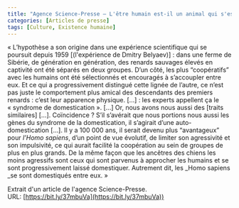 ```yaml
---
title: "Agence Science-Presse – L'être humain est-il un animal qui s'est auto-domestiqué ?"
categories: [Articles de presse]
tags: [Culture, Existence humaine]
---
```


« L’hypothèse a son origine dans une expérience scientifique qui se poursuit depuis 1959 [(l'expérience de Dmitry Belyaev)] : dans une ferme de Sibérie, de génération en génération, des renards sauvages élevés en captivité ont été séparés en deux groupes. D’un côté, les plus “coopératifs” avec les humains ont été sélectionnés et encouragés à s’accoupler entre eux. Et ce qui a progressivement distingué cette lignée de l’autre, ce n’est pas juste le comportement plus amical des descendants des premiers renards : c’est leur apparence physique. […] : les experts appellent ça le « syndrome de domestication ». […] Or, nous avons nous aussi des [traits similaires] […]. Coïncidence ? S’il s’avérait que nous portions nous aussi les gènes du syndrome de la domestication, il s’agirait d’une auto-domestication […]. Il y a 100 000 ans, il serait devenu plus “avantageux” pour _l’Homo sapiens_, d’un point de vue évolutif, de limiter son agressivité et son impulsivité, ce qui aurait facilité la coopération au sein de groupes de plus en plus grands. De la même façon que les ancêtres des chiens les moins agressifs sont ceux qui sont parvenus à approcher les humains et se sont progressivement laissé domestiquer. Autrement dit, les _Homo sapiens _se sont domestiqués entre eux. »

Extrait d'un article de l'agence Science-Presse. URL: [https://bit.ly/37mbuVa](https://bit.ly/37mbuVa))
